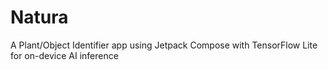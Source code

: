 # Natura
A Plant/Object Identifier app using Jetpack Compose with TensorFlow Lite for on-device AI inference
